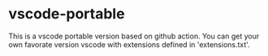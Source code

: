 # vscode-portable
This is a vscode portable version based on github action. You can get your own favorate version vscode with extensions defined in 'extensions.txt'.
